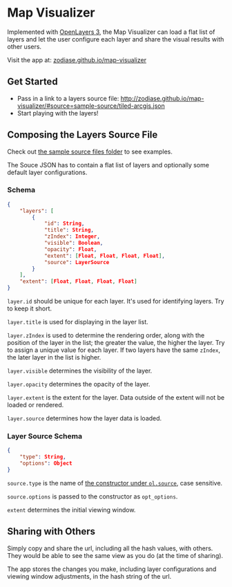 # Map Visualizer

Implemented with [OpenLayers 3](http://openlayers.org/), the Map Visualizer can load a flat list of layers and let the user configure each layer and share the visual results with other users.

Visit the app at: [zodiase.github.io/map-visualizer](http://zodiase.github.io/map-visualizer/)

## Get Started
- Pass in a link to a layers source file: http://zodiase.github.io/map-visualizer/#source=sample-source/tiled-arcgis.json
- Start playing with the layers!

## Composing the Layers Source File
Check out [the sample source files folder](https://github.com/Zodiase/map-visualizer/tree/gh-pages/sample-source) to see examples.

The Souce JSON has to contain a flat list of layers and optionally some default layer configurations.

### Schema
```JSON
{
    "layers": [
        {
            "id": String,
            "title": String,
            "zIndex": Integer,
            "visible": Boolean,
            "opacity": Float,
            "extent": [Float, Float, Float, Float],
            "source": LayerSource
        }
    ],
    "extent": [Float, Float, Float, Float]
}
```

`layer.id` should be unique for each layer. It's used for identifying layers. Try to keep it short.

`layer.title` is used for displaying in the layer list.

`layer.zIndex` is used to determine the rendering order, along with the position of the layer in the list; the greater the value, the higher the layer. Try to assign a unique value for each layer. If two layers have the same `zIndex`, the later layer in the list is higher.

`layer.visible` determines the visibility of the layer.

`layer.opacity` determines the opacity of the layer.

`layer.extent` is the extent for the layer. Data outside of the extent will not be loaded or rendered.

`layer.source` determines how the layer data is loaded.

### Layer Source Schema
```JSON
{
    "type": String,
    "options": Object
}
```

`source.type` is the name of [the constructor under `ol.source`](http://openlayers.org/en/latest/apidoc/ol.source.html), case sensitive.

`source.options` is passed to the constructor as `opt_options`.

`extent` determines the initial viewing window.

## Sharing with Others
Simply copy and share the url, including all the hash values, with others. They would be able to see the same view as you do (at the time of sharing).

The app stores the changes you make, including layer configurations and viewing window adjustments, in the hash string of the url.
